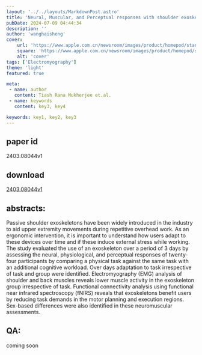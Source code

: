```yaml
---
layout: '../../layouts/MarkdownPost.astro'
title: 'Neural, Muscular, and Perceptual responses with shoulder exoskeleton use over Days'
pubDate: 2024-07-09 04:44:34
description: ''
author: 'wanghaisheng'
cover:
    url: 'https://www.apple.com.cn/newsroom/images/product/homepod/standard/Apple-HomePod-hero-230118_big.jpg.large_2x.jpg'
    square: 'https://www.apple.com.cn/newsroom/images/product/homepod/standard/Apple-HomePod-hero-230118_big.jpg.large_2x.jpg'
    alt: 'cover'
tags: ['Electromyography'] 
theme: 'light'
featured: true

meta:
 - name: author
   content: Tiash Rana Mukherjee et.al.
 - name: keywords
   content: key3, key4

keywords: key1, key2, key3
---
```


## paper id
2403.08044v1
## download
[2403.08044v1](http://arxiv.org/abs/2403.08044v1)
## abstracts:
Passive shoulder exoskeletons have been widely introduced in the industry to aid upper extremity movements during repetitive overhead work. As an ergonomic intervention, it is important to understand how users adapt to these devices over time and if these induce external stress while working. The study evaluated the use of an exoskeleton over a period of 3 days by assessing the neural, physiological, and perceptual responses of twenty-four participants by comparing a physical task against the same task with an additional cognitive workload. Over days adaptation to task irrespective of task and group were identified. Electromyography (EMG) analysis of shoulder and back muscles reveals lower muscle activity in the exoskeleton group irrespective of task. Functional connectivity analysis using functional near infrared spectroscopy (fNIRS) reveals that exoskeletons benefit users by reducing task demands in the motor planning and execution regions. Sex-based differences were also identified in these neuromuscular assessments.
## QA:
coming soon
